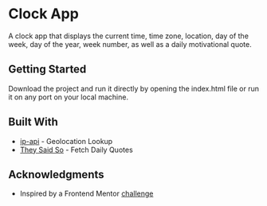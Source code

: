 # Clock App

A clock app that displays the current time, time zone, location, day of the week, day of the year, week number, as well as a daily motivational quote.

## Getting Started

Download the project and run it directly by opening the index.html file or run it on any port on your local machine.

## Built With

* [ip-api](http://ip-api.com) - Geolocation Lookup
* [They Said So](https://theysaidso.com/) - Fetch Daily Quotes

## Acknowledgments

* Inspired by a Frontend Mentor [challenge](https://www.frontendmentor.io/challenges/clock-app-LMFaxFwrM)